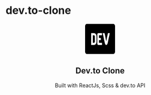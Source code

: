 # dev.to-clone

<p align="center">
  <a href="#">
    <img src="./public/devto_logo.svg" alt="Logo" width="80" height="80">
  </a>

  <h2 align="center">Dev.to Clone</h2>

  <p align="center">
    Built with ReactJs, Scss & dev.to API
  </p>  
</p>

